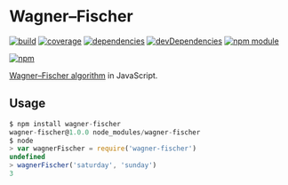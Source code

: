 # Wagner–Fischer

[![build](https://travis-ci.org/tallesl/wagner-fischer.png)](https://travis-ci.org/tallesl/wagner-fischer)
[![coverage](https://coveralls.io/repos/tallesl/wagner-fischer/badge.png?branch=master)](https://coveralls.io/r/tallesl/wagner-fischer?branch=master)
[![dependencies](https://david-dm.org/tallesl/wagner-fischer.png)](https://david-dm.org/tallesl/wagner-fischer)
[![devDependencies](https://david-dm.org/tallesl/wagner-fischer/dev-status.png)](https://david-dm.org/tallesl/wagner-fischer#info=devDependencies)
[![npm module](https://badge.fury.io/js/wagner-fischer.png)](http://badge.fury.io/js/wagner-fischer)

[![npm](https://nodei.co/npm/wagner-fischer.png?mini=true)](https://nodei.co/npm/wagner-fischer/)

[Wagner–Fischer algorithm](http://en.wikipedia.org/wiki/Wagner%E2%80%93Fischer_algorithm) in JavaScript.

## Usage

```javascript
$ npm install wagner-fischer
wagner-fischer@1.0.0 node_modules/wagner-fischer
$ node
> var wagnerFischer = require('wagner-fischer')
undefined
> wagnerFischer('saturday', 'sunday')
3
```
